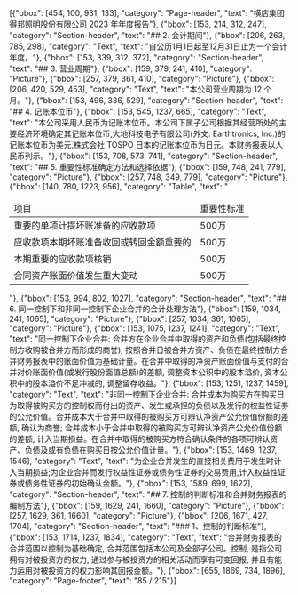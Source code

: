 [{"bbox": [454, 100, 931, 133], "category": "Page-header", "text": "横店集团得邦照明股份有限公司 2023 年年度报告"}, {"bbox": [153, 214, 312, 247], "category": "Section-header", "text": "## 2. 会计期间"}, {"bbox": [206, 263, 785, 298], "category": "Text", "text": "自公历1月1日起至12月31日止为一个会计年度。"}, {"bbox": [153, 339, 312, 372], "category": "Section-header", "text": "## 3. 营业周期"}, {"bbox": [159, 379, 241, 410], "category": "Picture"}, {"bbox": [257, 379, 361, 410], "category": "Picture"}, {"bbox": [206, 420, 529, 453], "category": "Text", "text": "本公司营业周期为 12 个月。"}, {"bbox": [153, 496, 336, 529], "category": "Section-header", "text": "## 4. 记账本位币"}, {"bbox": [153, 545, 1237, 665], "category": "Text", "text": "本公司采用人民币为记账本位币。本公司下属子公司根据其经营所处的主要经济环境确定其记账本位币,大地科技电子有限公司(外文: Earthtronics, Inc.)的记账本位币为美元,株式会社 TOSPO 日本的记账本位币为日元。本财务报表以人民币列示。"}, {"bbox": [153, 708, 573, 741], "category": "Section-header", "text": "## 5. 重要性标准确定方法和选择依据"}, {"bbox": [159, 748, 241, 779], "category": "Picture"}, {"bbox": [257, 748, 349, 779], "category": "Picture"}, {"bbox": [140, 780, 1223, 956], "category": "Table", "text": "<table><thead><tr><td>项目</td><td>重要性标准</td></tr></thead><tbody><tr><td>重要的单项计提坏账准备的应收款项</td><td>500万</td></tr><tr><td>应收款项本期坏账准备收回或转回金额重要的</td><td>500万</td></tr><tr><td>本期重要的应收款项核销</td><td>500万</td></tr><tr><td>合同资产账面价值发生重大变动</td><td>500万</td></tr></tbody></table>"}, {"bbox": [153, 994, 802, 1027], "category": "Section-header", "text": "## 6. 同一控制下和非同一控制下企业合并的会计处理方法"}, {"bbox": [159, 1034, 241, 1065], "category": "Picture"}, {"bbox": [257, 1034, 361, 1065], "category": "Picture"}, {"bbox": [153, 1075, 1237, 1241], "category": "Text", "text": "同一控制下企业合并: 合并方在企业合并中取得的资产和负债(包括最终控制方收购被合并方而形成的商誉), 按照合并日被合并方资产、负债在最终控制方合并财务报表中的账面价值为基础计量。在合并中取得的净资产账面价值与支付的合并对价账面价值(或发行股份面值总额)的差额, 调整资本公积中的股本溢价, 资本公积中的股本溢价不足冲减的, 调整留存收益。"}, {"bbox": [153, 1251, 1237, 1459], "category": "Text", "text": "非同一控制下企业合并: 合并成本为购买方在购买日为取得被购买方的控制权而付出的资产、发生或承担的负债以及发行的权益性证券的公允价值。合并成本大于合并中取得的被购买方可辨认净资产公允价值份额的差额, 确认为商誉; 合并成本小于合并中取得的被购买方可辨认净资产公允价值份额的差额, 计入当期损益。在合并中取得的被购买方符合确认条件的各项可辨认资产、负债及或有负债在购买日按公允价值计量。"}, {"bbox": [153, 1469, 1237, 1546], "category": "Text", "text": "为企业合并发生的直接相关费用于发生时计入当期损益;为企业合并而发行权益性证券或债务性证券的交易费用,计入权益性证券或债务性证券的初始确认金额。"}, {"bbox": [153, 1589, 699, 1622], "category": "Section-header", "text": "## 7. 控制的判断标准和合并财务报表的编制方法"}, {"bbox": [159, 1629, 241, 1660], "category": "Picture"}, {"bbox": [257, 1629, 361, 1660], "category": "Picture"}, {"bbox": [206, 1671, 427, 1704], "category": "Section-header", "text": "### 1、控制的判断标准"}, {"bbox": [153, 1714, 1237, 1834], "category": "Text", "text": "合并财务报表的合并范围以控制为基础确定, 合并范围包括本公司及全部子公司。控制, 是指公司拥有对被投资方的权力, 通过参与被投资方的相关活动而享有可变回报, 并且有能力运用对被投资方的权力影响其回报金额。"}, {"bbox": [655, 1869, 734, 1896], "category": "Page-footer", "text": "85 / 215"}]